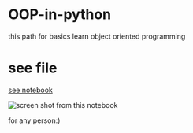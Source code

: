 # OOP-in-python

this path for basics learn object oriented programming

# see file
[see notebook](https://github.com/Mehranalam/OOP-in-python/blob/main/OOPinpython.ipynb)

![screen shot from this notebook](https://github.com/Mehranalam/OOP-in-python/blob/main/Screenshot%20from%202021-04-06%2010-35-01.png?raw=true)

for any person:)

